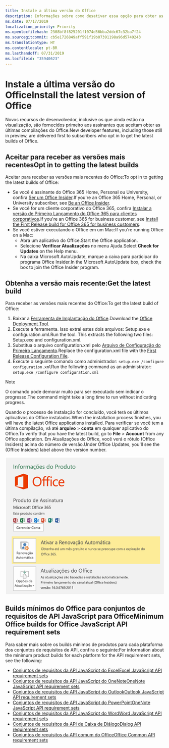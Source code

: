 ```yaml
---
title: Instale a última versão do Office
description: Informações sobre como desativar essa opção para obter as versões mais recentes do Office.
ms.date: 07/17/2019
localization_priority: Priority
ms.openlocfilehash: 2308bf8f825201f1074d56bba2ddc67c32ba7f24
ms.sourcegitcommit: cb5e1726849aff591f19b07391198a96d5749243
ms.translationtype: HT
ms.contentlocale: pt-BR
ms.lasthandoff: 07/31/2019
ms.locfileid: "35940623"
---
```

# <a name="install-the-latest-version-of-office"></a><span data-ttu-id="fa7cf-103">Instale a última versão do Office</span><span class="sxs-lookup"><span data-stu-id="fa7cf-103">Install the latest version of Office</span></span>

<span data-ttu-id="fa7cf-104">Novos recursos de desenvolvedor, inclusive os que ainda estão na visualização, são fornecidos primeiro aos assinantes que aceitam obter as últimas compilações do Office.</span><span class="sxs-lookup"><span data-stu-id="fa7cf-104">New developer features, including those still in preview, are delivered first to subscribers who opt in to get the latest builds of Office.</span></span>

## <a name="opt-in-to-getting-the-latest-builds"></a><span data-ttu-id="fa7cf-105">Aceitar para receber as versões mais recentes</span><span class="sxs-lookup"><span data-stu-id="fa7cf-105">Opt in to getting the latest builds</span></span>

<span data-ttu-id="fa7cf-106">Aceitar para receber as versões mais recentes do Office:</span><span class="sxs-lookup"><span data-stu-id="fa7cf-106">To opt in to getting the latest builds of Office:</span></span>

- <span data-ttu-id="fa7cf-107">Se você é assinante do Office 365 Home, Personal ou University, confira [Ser um Office Insider](https://products.office.com/office-insider).</span><span class="sxs-lookup"><span data-stu-id="fa7cf-107">If you're an Office 365 Home, Personal, or University subscriber, see [Be an Office Insider](https://products.office.com/office-insider).</span></span>
- <span data-ttu-id="fa7cf-108">Se você for um cliente corporativo do Office 365, confira [Instalar a versão de Primeiro Lançamento do Office 365 para clientes corporativos](https://support.office.com/article/Install-the-First-Release-build-for-Office-365-for-business-customers-4dd8ba40-73c0-4468-b778-c7b744d03ead).</span><span class="sxs-lookup"><span data-stu-id="fa7cf-108">If you're an Office 365 for business customer, see [Install the First Release build for Office 365 for business customers](https://support.office.com/article/Install-the-First-Release-build-for-Office-365-for-business-customers-4dd8ba40-73c0-4468-b778-c7b744d03ead).</span></span>
- <span data-ttu-id="fa7cf-109">Se você estiver executando o Office em um Mac:</span><span class="sxs-lookup"><span data-stu-id="fa7cf-109">If you're running Office on a Mac:</span></span>
  - <span data-ttu-id="fa7cf-110">Abra um aplicativo do Office.</span><span class="sxs-lookup"><span data-stu-id="fa7cf-110">Start the Office application.</span></span>
  - <span data-ttu-id="fa7cf-111">Selecione **Verificar Atualizações** no menu Ajuda.</span><span class="sxs-lookup"><span data-stu-id="fa7cf-111">Select **Check for Updates** on the Help menu.</span></span>
  - <span data-ttu-id="fa7cf-112">Na caixa Microsoft AutoUpdate, marque a caixa para participar do programa Office Insider.</span><span class="sxs-lookup"><span data-stu-id="fa7cf-112">In the Microsoft AutoUpdate box, check the box to join the Office Insider program.</span></span>

## <a name="get-the-latest-build"></a><span data-ttu-id="fa7cf-113">Obtenha a versão mais recente:</span><span class="sxs-lookup"><span data-stu-id="fa7cf-113">Get the latest build</span></span>

<span data-ttu-id="fa7cf-114">Para receber as versões mais recentes do Office:</span><span class="sxs-lookup"><span data-stu-id="fa7cf-114">To get the latest build of Office:</span></span>

1. <span data-ttu-id="fa7cf-115">Baixar a [Ferramenta de Implantação do Office](https://www.microsoft.com/download/details.aspx?id=49117).</span><span class="sxs-lookup"><span data-stu-id="fa7cf-115">Download the [Office Deployment Tool](https://www.microsoft.com/download/details.aspx?id=49117).</span></span>
2. <span data-ttu-id="fa7cf-p101">Execute a ferramenta. Isso extrai estes dois arquivos: Setup.exe e configuration.xml.</span><span class="sxs-lookup"><span data-stu-id="fa7cf-p101">Run the tool. This extracts the following two files: Setup.exe and configuration.xml.</span></span>
3. <span data-ttu-id="fa7cf-118">Substitua o arquivo configuration.xml pelo [Arquivo de Configuração do Primeiro Lançamento](https://raw.githubusercontent.com/OfficeDev/Office-Add-in-Commands-Samples/master/Tools/FirstReleaseConfig/configuration.xml).</span><span class="sxs-lookup"><span data-stu-id="fa7cf-118">Replace the configuration.xml file with the [First Release Configuration File](https://raw.githubusercontent.com/OfficeDev/Office-Add-in-Commands-Samples/master/Tools/FirstReleaseConfig/configuration.xml).</span></span>
4. <span data-ttu-id="fa7cf-119">Execute o seguinte comando como administrador: `setup.exe /configure configuration.xml`</span><span class="sxs-lookup"><span data-stu-id="fa7cf-119">Run the following command as an administrator:  `setup.exe /configure configuration.xml`</span></span>

> [!NOTE]
> <span data-ttu-id="fa7cf-120">O comando pode demorar muito para ser executado sem indicar o progresso.</span><span class="sxs-lookup"><span data-stu-id="fa7cf-120">The command might take a long time to run without indicating progress.</span></span>

<span data-ttu-id="fa7cf-121">Quando o processo de instalação for concluído, você terá os últimos aplicativos do Office instalados.</span><span class="sxs-lookup"><span data-stu-id="fa7cf-121">When the installation process finishes, you will have the latest Office applications installed.</span></span> <span data-ttu-id="fa7cf-122">Para verificar se você tem a última compilação, vá até **arquivo** > **conta** em qualquer aplicativo do Office.</span><span class="sxs-lookup"><span data-stu-id="fa7cf-122">To verify that you have the latest build, go to **File** > **Account** from any Office application.</span></span> <span data-ttu-id="fa7cf-123">Em Atualizações do Office, você verá o rótulo (Office Insiders) acima do número de versão.</span><span class="sxs-lookup"><span data-stu-id="fa7cf-123">Under Office Updates, you'll see the (Office Insiders) label above the version number.</span></span>

![Uma captura de tela que mostra informações do produto com o rótulo Office Insiders](../images/office-insiders.png)

## <a name="minimum-office-builds-for-office-javascript-api-requirement-sets"></a><span data-ttu-id="fa7cf-125">Builds mínimos do Office para conjuntos de requisitos de API JavaScript para Office</span><span class="sxs-lookup"><span data-stu-id="fa7cf-125">Minimum Office builds for Office JavaScript API requirement sets</span></span>

<span data-ttu-id="fa7cf-126">Para saber mais sobre os builds mínimos de produtos para cada plataforma dos conjuntos de requisitos de API, confira o seguinte:</span><span class="sxs-lookup"><span data-stu-id="fa7cf-126">For information about the minimum product builds for each platform for the API requirement sets, see the following:</span></span>

- [<span data-ttu-id="fa7cf-127">Conjuntos de requisitos da API JavaScript do Excel</span><span class="sxs-lookup"><span data-stu-id="fa7cf-127">Excel JavaScript API requirement sets</span></span>](/office/dev/add-ins/reference/requirement-sets/excel-api-requirement-sets)
- [<span data-ttu-id="fa7cf-128">Conjuntos de requisitos da API JavaScript do OneNote</span><span class="sxs-lookup"><span data-stu-id="fa7cf-128">OneNote JavaScript API requirement sets</span></span>](/office/dev/add-ins/reference/requirement-sets/onenote-api-requirement-sets)
- [<span data-ttu-id="fa7cf-129">Conjuntos de requisitos de API JavaScript do Outlook</span><span class="sxs-lookup"><span data-stu-id="fa7cf-129">Outlook JavaScript API requirement sets</span></span>](/office/dev/add-ins/reference/requirement-sets/outlook-api-requirement-sets)
- [<span data-ttu-id="fa7cf-130">Conjuntos de requisitos de API JavaScript do PowerPoint</span><span class="sxs-lookup"><span data-stu-id="fa7cf-130">OneNote JavaScript API requirement sets</span></span>](/office/dev/add-ins/reference/requirement-sets/powerpoint-api-requirement-sets)
- [<span data-ttu-id="fa7cf-131">Conjuntos de requisitos da API JavaScript do Word</span><span class="sxs-lookup"><span data-stu-id="fa7cf-131">Word JavaScript API requirement sets</span></span>](/office/dev/add-ins/reference/requirement-sets/word-api-requirement-sets)
- [<span data-ttu-id="fa7cf-132">Conjuntos de requisitos da API de Caixa de Diálogo</span><span class="sxs-lookup"><span data-stu-id="fa7cf-132">Dialog API requirement sets</span></span>](/office/dev/add-ins/reference/requirement-sets/dialog-api-requirement-sets)
- [<span data-ttu-id="fa7cf-133">Conjuntos de requisitos da API comum do Office</span><span class="sxs-lookup"><span data-stu-id="fa7cf-133">Office Common API requirement sets</span></span>](/office/dev/add-ins/reference/requirement-sets/office-add-in-requirement-sets)
